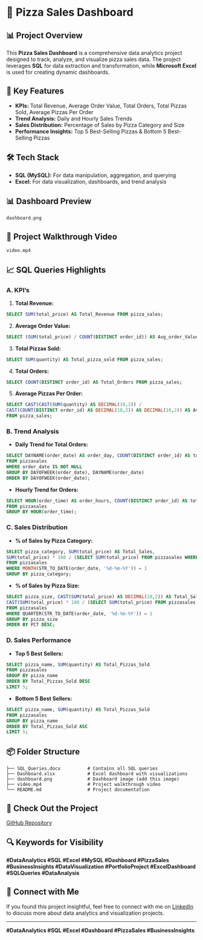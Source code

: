 # 🍕 Pizza Sales Dashboard

## 📊 Project Overview

This **Pizza Sales Dashboard** is a comprehensive data analytics project designed to track, analyze, and visualize pizza sales data. The project leverages **SQL** for data extraction and transformation, while **Microsoft Excel** is used for creating dynamic dashboards.

## 🚀 Key Features

- **KPIs:** Total Revenue, Average Order Value, Total Orders, Total Pizzas Sold, Average Pizzas Per Order
- **Trend Analysis:** Daily and Hourly Sales Trends
- **Sales Distribution:** Percentage of Sales by Pizza Category and Size
- **Performance Insights:** Top 5 Best-Selling Pizzas & Bottom 5 Best-Selling Pizzas

## 🛠️ Tech Stack

- **SQL (MySQL):** For data manipulation, aggregation, and querying
- **Excel:** For data visualization, dashboards, and trend analysis

## 📊 Dashboard Preview


 `dashboard.png`

## 🎥 Project Walkthrough Video


`video.mp4`

## 📈 SQL Queries Highlights

### A. KPI’s

1. **Total Revenue:**

```sql
SELECT SUM(total_price) AS Total_Revenue FROM pizza_sales;
```

2. **Average Order Value:**

```sql
SELECT (SUM(total_price) / COUNT(DISTINCT order_id)) AS Avg_order_Value FROM pizza_sales;
```

3. **Total Pizzas Sold:**

```sql
SELECT SUM(quantity) AS Total_pizza_sold FROM pizza_sales;
```

4. **Total Orders:**

```sql
SELECT COUNT(DISTINCT order_id) AS Total_Orders FROM pizza_sales;
```

5. **Average Pizzas Per Order:**

```sql
SELECT CAST(CAST(SUM(quantity) AS DECIMAL(10,2)) / 
CAST(COUNT(DISTINCT order_id) AS DECIMAL(10,2)) AS DECIMAL(10,2)) AS Avg_Pizzas_per_order
FROM pizza_sales;
```

### B. Trend Analysis

- **Daily Trend for Total Orders:**

```sql
SELECT DAYNAME(order_date) AS order_day, COUNT(DISTINCT order_id) AS total_orders
FROM pizzasales
WHERE order_date IS NOT NULL
GROUP BY DAYOFWEEK(order_date), DAYNAME(order_date)
ORDER BY DAYOFWEEK(order_date);
```

- **Hourly Trend for Orders:**

```sql
SELECT HOUR(order_time) AS order_hours, COUNT(DISTINCT order_id) AS total_orders
FROM pizzasales
GROUP BY HOUR(order_time);
```

### C. Sales Distribution

- **% of Sales by Pizza Category:**

```sql
SELECT pizza_category, SUM(total_price) AS Total_Sales, 
SUM(total_price) * 100 / (SELECT SUM(total_price) FROM pizzasales WHERE MONTH(STR_TO_DATE(order_date, '%d-%m-%Y')) = 1) AS PCT
FROM pizzasales
WHERE MONTH(STR_TO_DATE(order_date, '%d-%m-%Y')) = 1
GROUP BY pizza_category;
```

- **% of Sales by Pizza Size:**

```sql
SELECT pizza_size, CAST(SUM(total_price) AS DECIMAL(10,2)) AS Total_Sales, 
CAST(SUM(total_price) * 100 / (SELECT SUM(total_price) FROM pizzasales WHERE QUARTER(STR_TO_DATE(order_date, '%d-%m-%Y')) = 1) AS DECIMAL(10,2)) AS PCT
FROM pizzasales
WHERE QUARTER(STR_TO_DATE(order_date, '%d-%m-%Y')) = 1
GROUP BY pizza_size
ORDER BY PCT DESC;
```

### D. Sales Performance

- **Top 5 Best Sellers:**

```sql
SELECT pizza_name, SUM(quantity) AS Total_Pizzas_Sold
FROM pizzasales
GROUP BY pizza_name
ORDER BY Total_Pizzas_Sold DESC
LIMIT 5;
```

- **Bottom 5 Best Sellers:**

```sql
SELECT pizza_name, SUM(quantity) AS Total_Pizzas_Sold
FROM pizzasales
GROUP BY pizza_name
ORDER BY Total_Pizzas_Sold ASC
LIMIT 5;
```

## 📦 Folder Structure

```
├── SQL_Queries.docx          # Contains all SQL queries
├── Dashboard.xlsx            # Excel dashboard with visualizations
├── dashboard.png             # Dashboard image (add this image)
├── video.mp4                 # Project walkthrough video
└── README.md                 # Project documentation
```

## 🔗 Check Out the Project

[GitHub Repository](https://github.com/sonikirtan110/Pizza-Sales-Dashboard-/tree/main)

## 🔍 Keywords for Visibility

**#DataAnalytics #SQL #Excel #MySQL #Dashboard #PizzaSales #BusinessInsights #DataVisualization #PortfolioProject #ExcelDashboard #SQLQueries #DataAnalysis**

## 🤝 Connect with Me

If you found this project insightful, feel free to connect with me on [LinkedIn](https://www.linkedin.com/in/kirtansoni02) to discuss more about data analytics and visualization projects.

---

**#DataAnalytics #SQL #Excel #Dashboard #PizzaSales #BusinessInsights**


